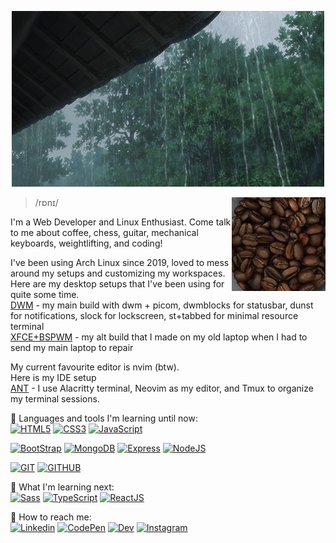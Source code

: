 <p align="center">
<img max-width="50%" height="auto" src="./.github/raining.gif">
</p>

<img align="right" src="./.github/coffee.jpg">

> /rɒnɪ/

I'm a Web Developer and Linux Enthusiast.
Come talk to me about coffee, chess, guitar, mechanical keyboards, weightlifting, and coding! <br/>

I've been using Arch Linux since 2019, loved to mess around my setups and customizing my workspaces. <br/>
Here are my desktop setups that I've been using for quite some time. <br/>
[DWM](https://www.github.com/ronylee11/suckless) - my main build with dwm + picom, dwmblocks for statusbar, dunst for notifications, slock for lockscreen, st+tabbed for minimal resource terminal <br/>
[XFCE+BSPWM](https://www.github.com/ronylee11/xfce-bspwm) - my alt build that I made on my old laptop when I had to send my main laptop to repair <br/>

My current favourite editor is nvim (btw).<br/>
Here is my IDE setup <br/>
[ANT](https://www.github.com/ronylee11/ant) - I use Alacritty terminal, Neovim as my editor, and Tmux to organize my terminal sessions. <br/>

🧰 Languages and tools I'm learning until now: <br/>
[![HTML5](https://img.shields.io/static/v1?label=&message=HTML5&color=%23E34F26&style=for-the-badge&logo=html5&logoColor=whitesmoke)](#)
[![CSS3](https://img.shields.io/static/v1?label=&message=CSS3&color=%231572B6&style=for-the-badge&logo=css3&logoColor=whitesmoke)](#)
[![JavaScript](https://img.shields.io/static/v1?label=&message=Javascript&color=%23F7DF1E&style=for-the-badge&logo=javascript&logoColor=grey)](#)

[![BootStrap](https://img.shields.io/static/v1?label=&message=BOOTSTRAP&color=blueviolet&style=for-the-badge&logo=bootstrap&logoColor=whitesmoke)](#)
[![MongoDB](https://img.shields.io/static/v1?label=&message=MONGODB&color=brightgreen&style=for-the-badge&logo=mongoDB&logoColor=whitesmoke)](#)
[![Express](https://img.shields.io/static/v1?label=&message=EXPRESS&color=grey&style=for-the-badge&logo=express&logoColor=whitesmoke)](#)
[![NodeJS](https://img.shields.io/static/v1?label=&message=NODE.JS&color=green&style=for-the-badge&logo=node.js&logoColor=whitesmoke)](#)

[![GIT](https://img.shields.io/static/v1?label=&message=GIT&color=%23F05032&style=for-the-badge&logo=git&logoColor=whitesmoke)](#)
[![GITHUB](https://img.shields.io/static/v1?label=&message=GITHUB&color=%23181717&style=for-the-badge&logo=github&logoColor=whitesmoke)](#)

📖 What I'm learning next: <br/>
[![Sass](https://img.shields.io/static/v1?label=&message=SASS&color=%23CC6699&style=for-the-badge&logo=sass&logoColor=whitesmoke)](#)
[![TypeScript](https://img.shields.io/static/v1?label=&message=Typescript&color=%233178C6&style=for-the-badge&logo=typescript&logoColor=03256C)](#)
[![ReactJS](https://img.shields.io/static/v1?label=&message=REACT.JS&color=%2361DAFB&style=for-the-badge&logo=react&logoColor=grey)](#)

📱 How to reach me: <br/>
[![Linkedin](https://img.shields.io/static/v1?label=&message=Linkedin&color=0A66C2&style=for-the-badge&logo=linkedin&logoColor=whitesmoke)](https://www.linkedin.com/in/rony-lee-8700271b4/)
[![CodePen](https://img.shields.io/static/v1?label=&message=Codepen&color=%23000000&style=for-the-badge&logo=codepen&logoColor=whitesmoke)](https://codepen.io/ronylee)
[![Dev](https://img.shields.io/static/v1?label=&message=DEV&color=%230A0A0A&style=for-the-badge&logo=dev.to)](https://dev.to/ronylee11)
[![Instagram](https://img.shields.io/static/v1?label=&message=Instagram&color=lightpink&style=for-the-badge&logo=instagram&logoColor=black)](https://www.instagram.com/rongyil33/)
